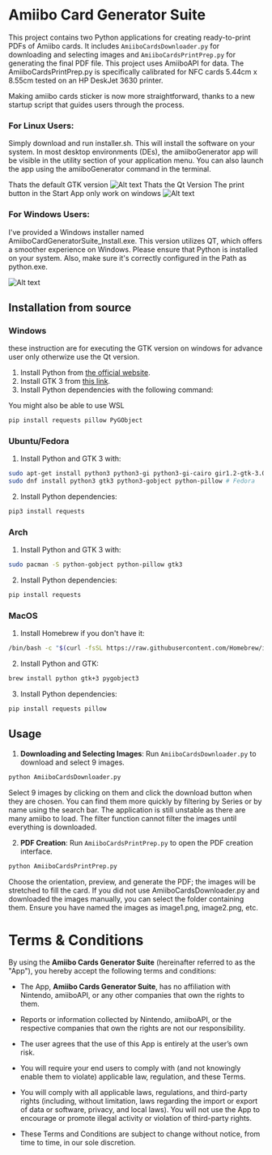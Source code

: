 # Amiibo Card Generator Suite

This project contains two Python applications for creating ready-to-print PDFs of Amiibo cards. It includes `AmiiboCardsDownloader.py` for downloading and selecting images and `AmiiboCardsPrintPrep.py` for generating the final PDF file. This project uses AmiiboAPI for data. The AmiiboCardsPrintPrep.py is specifically calibrated for NFC cards 5.44cm x 8.55cm tested on an HP DeskJet 3630 printer.

Making amiibo cards sticker is now more straightforward, thanks to a new startup script that guides users through the process.

### For Linux Users:

Simply download and run installer.sh. This will install the software on your system.
In most desktop environments (DEs), the amiiboGenerator app will be visible in the utility section of your application menu.
You can also launch the app using the amiiboGenerator command in the terminal.

Thats the default GTK version
![Alt text](https://imgur.com/XF4Vori.png "GTK Version on Linux")
Thats the Qt Version The print button in the Start App only work on windows
![Alt text](https://imgur.com/OGzC8Vu.png "Qt Version on Linux")

### For Windows Users:

I've provided a Windows installer named AmiiboCardGeneratorSuite_Install.exe.
This version utilizes QT, which offers a smoother experience on Windows.
Please ensure that Python is installed on your system. Also, make sure it's correctly configured in the Path as python.exe.

![Alt text](https://imgur.com/Jp1aKdv.png "Qt Version on Windows")


## Installation from source

### Windows

these instruction are for executing the GTK version on windows for advance user only otherwize use the Qt version. 

1. Install Python from [the official website](https://www.python.org/downloads/).
2. Install GTK 3 from [this link](https://www.gtk.org/docs/installations/windows/).
3. Install Python dependencies with the following command:

You might also be able to use WSL

```bash
pip install requests pillow PyGObject
```
### Ubuntu/Fedora

1. Install Python and GTK 3 with:

```bash
sudo apt-get install python3 python3-gi python3-gi-cairo gir1.2-gtk-3.0 # Ubuntu
sudo dnf install python3 gtk3 python3-gobject python-pillow # Fedora
```

2. Install Python dependencies:

```bash
pip3 install requests
```
### Arch

1. Install Python and GTK 3 with:

```bash
sudo pacman -S python-gobject python-pillow gtk3
```

2. Install Python dependencies:

```bash
pip install requests
```

### MacOS

1. Install Homebrew if you don't have it:

```bash
/bin/bash -c "$(curl -fsSL https://raw.githubusercontent.com/Homebrew/install/HEAD/install.sh)"
```

2. Install Python and GTK:

```bash
brew install python gtk+3 pygobject3
```

3. Install Python dependencies:

```bash
pip install requests pillow
```
## Usage

1. **Downloading and Selecting Images**: Run `AmiiboCardsDownloader.py` to download and select 9 images.

```bash
python AmiiboCardsDownloader.py
```

Select 9 images by clicking on them and click the download button when they are chosen. You can find them more quickly by filtering by Series or by name using the search bar. The application is still unstable as there are many amiibo to load. The filter function cannot filter the images until everything is downloaded.

2. **PDF Creation**: Run `AmiiboCardsPrintPrep.py` to open the PDF creation interface.

```bash
python AmiiboCardsPrintPrep.py
```

Choose the orientation, preview, and generate the PDF; the images will be stretched to fill the card. If you did not use AmiiboCardsDownloader.py and downloaded the images manually, you can select the folder containing them. Ensure you have named the images as image1.png, image2.png, etc.



# Terms & Conditions

By using the **Amiibo Cards Generator Suite** (hereinafter referred to as the "App"), you hereby accept the following terms and conditions:

- The App, **Amiibo Cards Generator Suite**, has no affiliation with Nintendo, amiiboAPI, or any other companies that own the rights to them.
  
- Reports or information collected by Nintendo, amiiboAPI, or the respective companies that own the rights are not our responsibility.

- The user agrees that the use of this App is entirely at the user’s own risk.

- You will require your end users to comply with (and not knowingly enable them to violate) applicable law, regulation, and these Terms.

- You will comply with all applicable laws, regulations, and third-party rights (including, without limitation, laws regarding the import or export of data or software, privacy, and local laws). You will not use the App to encourage or promote illegal activity or violation of third-party rights.

- These Terms and Conditions are subject to change without notice, from time to time, in our sole discretion.
